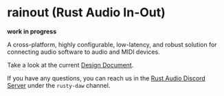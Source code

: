 # rainout (Rust Audio In-Out)

**work in progress**

A cross-platform, highly configurable, low-latency, and robust solution for connecting audio software to audio and MIDI devices.

Take a look at the current [Design Document].

If you have any questions, you can reach us in the [Rust Audio Discord Server] under the `rusty-daw` channel.

[Design Document]: ./DESIGN_DOC.md
[Rust Audio Discord Server]: https://discord.gg/Qs2Zwtf9Gf
